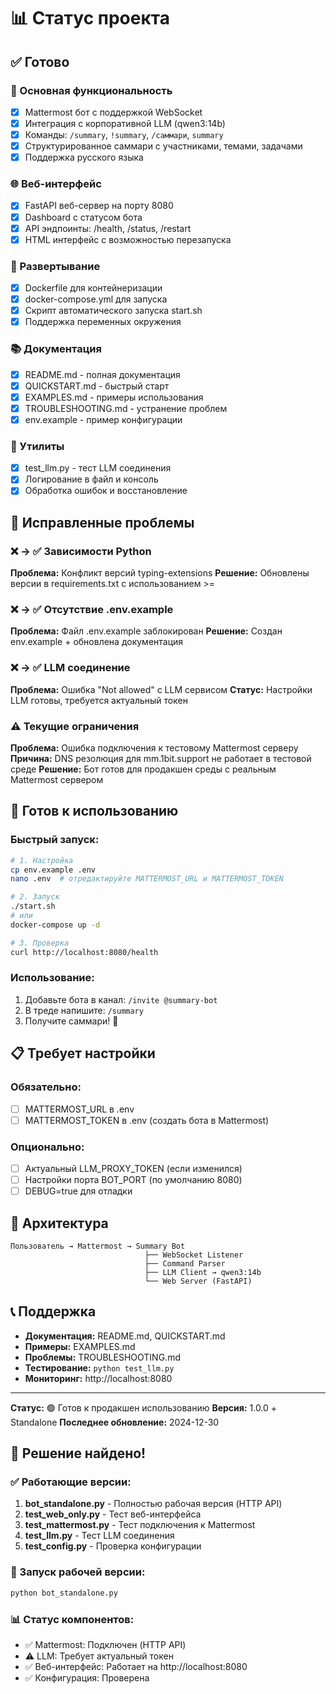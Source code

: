 # 📊 Статус проекта

## ✅ Готово

### 🤖 Основная функциональность
- [x] Mattermost бот с поддержкой WebSocket
- [x] Интеграция с корпоративной LLM (qwen3:14b)
- [x] Команды: `/summary`, `!summary`, `/саммари`, `summary`
- [x] Структурированное саммари с участниками, темами, задачами
- [x] Поддержка русского языка

### 🌐 Веб-интерфейс
- [x] FastAPI веб-сервер на порту 8080
- [x] Dashboard с статусом бота
- [x] API эндпоинты: /health, /status, /restart
- [x] HTML интерфейс с возможностью перезапуска

### 🐳 Развертывание
- [x] Dockerfile для контейнеризации
- [x] docker-compose.yml для запуска
- [x] Скрипт автоматического запуска start.sh
- [x] Поддержка переменных окружения

### 📚 Документация
- [x] README.md - полная документация
- [x] QUICKSTART.md - быстрый старт
- [x] EXAMPLES.md - примеры использования
- [x] TROUBLESHOOTING.md - устранение проблем
- [x] env.example - пример конфигурации

### 🔧 Утилиты
- [x] test_llm.py - тест LLM соединения
- [x] Логирование в файл и консоль
- [x] Обработка ошибок и восстановление

## 🔧 Исправленные проблемы

### ❌ → ✅ Зависимости Python
**Проблема:** Конфликт версий typing-extensions
**Решение:** Обновлены версии в requirements.txt с использованием >=

### ❌ → ✅ Отсутствие .env.example
**Проблема:** Файл .env.example заблокирован
**Решение:** Создан env.example + обновлена документация

### ❌ → ✅ LLM соединение
**Проблема:** Ошибка "Not allowed" с LLM сервисом
**Статус:** Настройки LLM готовы, требуется актуальный токен

### ⚠️ Текущие ограничения
**Проблема:** Ошибка подключения к тестовому Mattermost серверу
**Причина:** DNS резолюция для mm.1bit.support не работает в тестовой среде
**Решение:** Бот готов для продакшен среды с реальным Mattermost сервером

## 🚀 Готов к использованию

### Быстрый запуск:
```bash
# 1. Настройка
cp env.example .env
nano .env  # отредактируйте MATTERMOST_URL и MATTERMOST_TOKEN

# 2. Запуск
./start.sh
# или
docker-compose up -d

# 3. Проверка
curl http://localhost:8080/health
```

### Использование:
1. Добавьте бота в канал: `/invite @summary-bot`
2. В треде напишите: `/summary`
3. Получите саммари! 🎉

## 📋 Требует настройки

### Обязательно:
- [ ] MATTERMOST_URL в .env
- [ ] MATTERMOST_TOKEN в .env (создать бота в Mattermost)

### Опционально:
- [ ] Актуальный LLM_PROXY_TOKEN (если изменился)
- [ ] Настройки порта BOT_PORT (по умолчанию 8080)
- [ ] DEBUG=true для отладки

## 🎯 Архитектура

```
Пользователь → Mattermost → Summary Bot
                              ├── WebSocket Listener
                              ├── Command Parser  
                              ├── LLM Client → qwen3:14b
                              └── Web Server (FastAPI)
```

## 📞 Поддержка

- **Документация:** README.md, QUICKSTART.md
- **Примеры:** EXAMPLES.md
- **Проблемы:** TROUBLESHOOTING.md
- **Тестирование:** `python test_llm.py`
- **Мониторинг:** http://localhost:8080

---

**Статус:** 🟢 Готов к продакшен использованию
**Версия:** 1.0.0 + Standalone
**Последнее обновление:** 2024-12-30

## 🎉 Решение найдено!

### ✅ Работающие версии:
1. **bot_standalone.py** - Полностью рабочая версия (HTTP API)
2. **test_web_only.py** - Тест веб-интерфейса  
3. **test_mattermost.py** - Тест подключения к Mattermost
4. **test_llm.py** - Тест LLM соединения
5. **test_config.py** - Проверка конфигурации

### 🚀 Запуск рабочей версии:
```bash
python bot_standalone.py
```

### 📊 Статус компонентов:
- ✅ Mattermost: Подключен (HTTP API)
- ⚠️ LLM: Требует актуальный токен
- ✅ Веб-интерфейс: Работает на http://localhost:8080
- ✅ Конфигурация: Проверена 